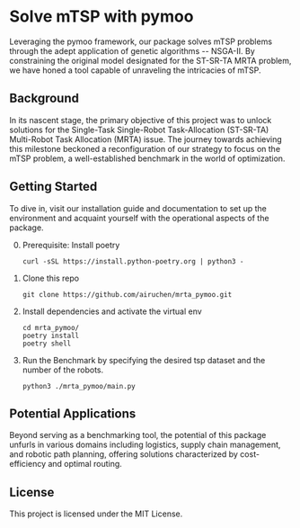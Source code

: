 # Solve mTSP with pymoo
Leveraging the pymoo framework, our package solves mTSP problems through the adept application of genetic algorithms -- NSGA-II. By constraining the original model designated for the ST-SR-TA MRTA problem, we have honed a tool capable of unraveling the intricacies of mTSP.


## Background
In its nascent stage, the primary objective of this project was to unlock solutions for the Single-Task Single-Robot Task-Allocation (ST-SR-TA) Multi-Robot Task Allocation (MRTA) issue. The journey towards achieving this milestone beckoned a reconfiguration of our strategy to focus on the mTSP problem, a well-established benchmark in the world of optimization.

## Getting Started
To dive in, visit our installation guide and documentation to set up the environment and acquaint yourself with the operational aspects of the package.

0. Prerequisite: Install poetry
    ```
    curl -sSL https://install.python-poetry.org | python3 -
    ```

1. Clone this repo
   ```
   git clone https://github.com/airuchen/mrta_pymoo.git
   ```
2. Install dependencies and activate the virtual env

    ```
    cd mrta_pymoo/
    poetry install
    poetry shell
    ```

3. Run the Benchmark by specifying the desired tsp dataset and the number of the robots.
    ```
    python3 ./mrta_pymoo/main.py
    ```

## Potential Applications
Beyond serving as a benchmarking tool, the potential of this package unfurls in various domains including logistics, supply chain management, and robotic path planning, offering solutions characterized by cost-efficiency and optimal routing.

## License
This project is licensed under the MIT License.
